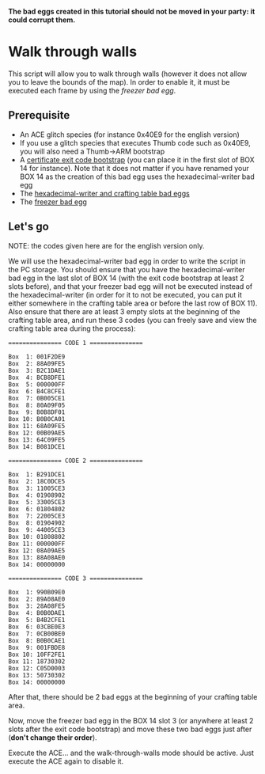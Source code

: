 **The bad eggs created in this tutorial should not be moved in your party: it could corrupt them.**

# Walk through walls

This script will allow you to walk through walls (however it does not allow you to
leave the bounds of the map). In order to enable it, it must be executed each frame by using the *freezer bad egg*.

## Prerequisite

- An ACE glitch species (for instance 0x40E9 for the english version)
- If you use a glitch species that executes Thumb code such as 0x40E9, you will also need a Thumb->ARM bootstrap
- A [certificate exit code bootstrap](exit-code.md) (you can place it in the first slot of BOX 14 for instance). Note that it does not matter if you have renamed your BOX 14 as the creation of this bad egg uses the hexadecimal-writer bad egg
- The [hexadecimal-writer and crafting table bad eggs](hex-writer.md)
- The [freezer bad egg](freezer.md)

## Let's go

NOTE: the codes given here are for the english version only.

We will use the hexadecimal-writer bad egg in order to write the script in the PC storage.
You should ensure that you have the hexadecimal-writer bad egg in the last slot of BOX 14 (with the exit code bootstrap at least 2 slots before), and that your freezer bad egg will not be executed instead of the hexadecimal-writer (in order for it to not be executed, you can put it either somewhere in the crafting table area or before the last row of BOX 11). Also ensure that there are at least 3 empty slots at the beginning of the crafting table area, and run these 3 codes (you can freely save and view the crafting table area during the process):

```
=============== CODE 1 ===============

Box  1: 001F2DE9
Box  2: 88A09FE5
Box  3: B2C1DAE1
Box  4: BCB8DFE1
Box  5: 000000FF
Box  6: B4C8CFE1
Box  7: 0B005CE1
Box  8: 80A09F05
Box  9: B0B8DF01
Box 10: B0B0CA01
Box 11: 68A09FE5
Box 12: 00B09AE5
Box 13: 64C09FE5
Box 14: B081DCE1

=============== CODE 2 ===============

Box  1: B291DCE1
Box  2: 18C0DCE5
Box  3: 11005CE3
Box  4: 01908902
Box  5: 33005CE3
Box  6: 01804802
Box  7: 22005CE3
Box  8: 01904902
Box  9: 44005CE3
Box 10: 01808802
Box 11: 000000FF
Box 12: 08A09AE5
Box 13: 88A08AE0
Box 14: 00000000

=============== CODE 3 ===============

Box  1: 990B09E0
Box  2: 89A08AE0
Box  3: 28A08FE5
Box  4: B0B0DAE1
Box  5: B4B2CFE1
Box  6: 03CBE0E3
Box  7: 0CB00BE0
Box  8: B0B0CAE1
Box  9: 001FBDE8
Box 10: 10FF2FE1
Box 11: 18730302
Box 12: C05D0003
Box 13: 50730302
Box 14: 00000000
```

After that, there should be 2 bad eggs at the beginning of your crafting table area.

Now, move the freezer bad egg in the BOX 14 slot 3 (or anywhere at least 2 slots after the exit code bootstrap) and move these two bad eggs just after (**don't change their order**).

Execute the ACE... and the walk-through-walls mode should be active. Just execute the ACE again to disable it.
